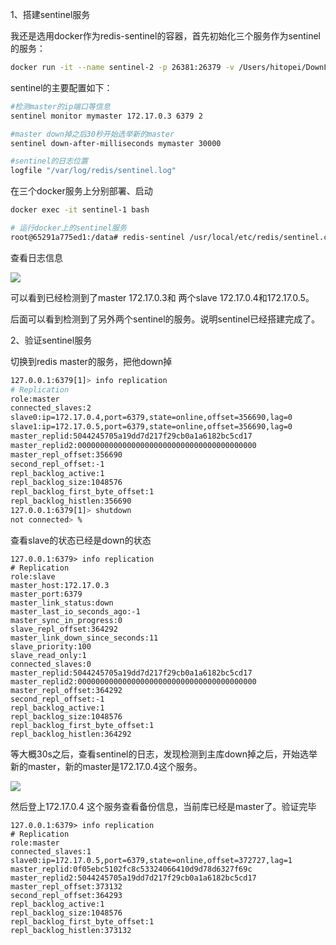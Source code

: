1、搭建sentinel服务

我还是选用docker作为redis-sentinel的容器，首先初始化三个服务作为sentinel的服务：

```bash
docker run -it --name sentinel-2 -p 26381:26379 -v /Users/hitopei/DownLoads/sentinel.conf:/usr/local/etc/redis/sentinel.conf -d redis /bin/bash
```

sentinel的主要配置如下：

```bash
#检测master的ip端口等信息
sentinel monitor mymaster 172.17.0.3 6379 2

#master down掉之后30秒开始选举新的master
sentinel down-after-milliseconds mymaster 30000

#sentinel的日志位置
logfile "/var/log/redis/sentinel.log"

```

在三个docker服务上分别部署、启动

```bash
docker exec -it sentinel-1 bash

# 运行docker上的sentinel服务
root@65291a775ed1:/data# redis-sentinel /usr/local/etc/redis/sentinel.conf
```

查看日志信息

![](/Users/hitopei/Documents/GitHub/JAVA-000/Week_12/sentinel输出信息.png)

可以看到已经检测到了master 172.17.0.3和 两个slave 172.17.0.4和172.17.0.5。

后面可以看到检测到了另外两个sentinel的服务。说明sentinel已经搭建完成了。

2、验证sentinel服务

切换到redis master的服务，把他down掉

```bash
127.0.0.1:6379[1]> info replication
# Replication
role:master
connected_slaves:2
slave0:ip=172.17.0.4,port=6379,state=online,offset=356690,lag=0
slave1:ip=172.17.0.5,port=6379,state=online,offset=356690,lag=0
master_replid:5044245705a19dd7d217f29cb0a1a6182bc5cd17
master_replid2:0000000000000000000000000000000000000000
master_repl_offset:356690
second_repl_offset:-1
repl_backlog_active:1
repl_backlog_size:1048576
repl_backlog_first_byte_offset:1
repl_backlog_histlen:356690
127.0.0.1:6379[1]> shutdown
not connected> %
```

查看slave的状态已经是down的状态

```
127.0.0.1:6379> info replication
# Replication
role:slave
master_host:172.17.0.3
master_port:6379
master_link_status:down
master_last_io_seconds_ago:-1
master_sync_in_progress:0
slave_repl_offset:364292
master_link_down_since_seconds:11
slave_priority:100
slave_read_only:1
connected_slaves:0
master_replid:5044245705a19dd7d217f29cb0a1a6182bc5cd17
master_replid2:0000000000000000000000000000000000000000
master_repl_offset:364292
second_repl_offset:-1
repl_backlog_active:1
repl_backlog_size:1048576
repl_backlog_first_byte_offset:1
repl_backlog_histlen:364292
```

等大概30s之后，查看sentinel的日志，发现检测到主库down掉之后，开始选举新的master，新的master是172.17.0.4这个服务。

![](/Users/hitopei/Documents/GitHub/JAVA-000/Week_12/sentinel选举日志信息.png)

然后登上172.17.0.4 这个服务查看备份信息，当前库已经是master了。验证完毕

```
127.0.0.1:6379> info replication
# Replication
role:master
connected_slaves:1
slave0:ip=172.17.0.5,port=6379,state=online,offset=372727,lag=1
master_replid:0f05ebc5102fc8c53324066410d9d78d6327f69c
master_replid2:5044245705a19dd7d217f29cb0a1a6182bc5cd17
master_repl_offset:373132
second_repl_offset:364293
repl_backlog_active:1
repl_backlog_size:1048576
repl_backlog_first_byte_offset:1
repl_backlog_histlen:373132
```

